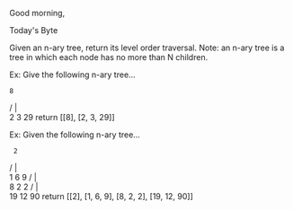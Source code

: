 Good morning,

Today's Byte

Given an n-ary tree, return its level order traversal.
Note: an n-ary tree is a tree in which each node has no more than N children.

Ex: Give the following n-ary tree…

    8
  / | \
 2  3  29
return [[8], [2, 3, 29]]

Ex: Given the following n-ary tree…

     2
   / | \
  1  6  9
 /   |   \
8    2    2
   / | \
 19 12 90
return [[2], [1, 6, 9], [8, 2, 2], [19, 12, 90]]